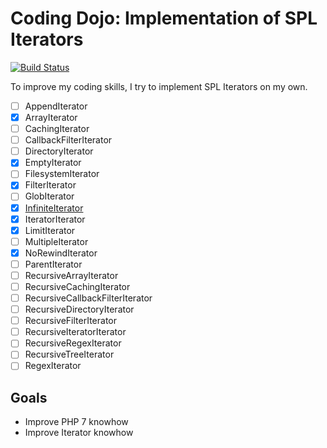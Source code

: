 # Coding Dojo: Implementation of SPL Iterators
[![Build Status](https://travis-ci.org/tomtomsen/dojo-iterators.svg?branch=master)](https://travis-ci.org/tomtomsen/dojo-iterators)

To improve my coding skills, I try to implement SPL Iterators on my own.

- [ ] AppendIterator
- [x] ArrayIterator
- [ ] CachingIterator
- [ ] CallbackFilterIterator
- [ ] DirectoryIterator
- [x] EmptyIterator
- [ ] FilesystemIterator
- [x] FilterIterator
- [ ] GlobIterator
- [x] [InfiniteIterator](http://php.net/manual/class.infiniteiterator.php "Documentation of SPL InfiniteIterator")
- [x] IteratorIterator
- [x] LimitIterator
- [ ] MultipleIterator
- [x] NoRewindIterator
- [ ] ParentIterator
- [ ] RecursiveArrayIterator
- [ ] RecursiveCachingIterator
- [ ] RecursiveCallbackFilterIterator
- [ ] RecursiveDirectoryIterator
- [ ] RecursiveFilterIterator
- [ ] RecursiveIteratorIterator
- [ ] RecursiveRegexIterator
- [ ] RecursiveTreeIterator
- [ ] RegexIterator

## Goals
- Improve PHP 7 knowhow
- Improve Iterator knowhow
